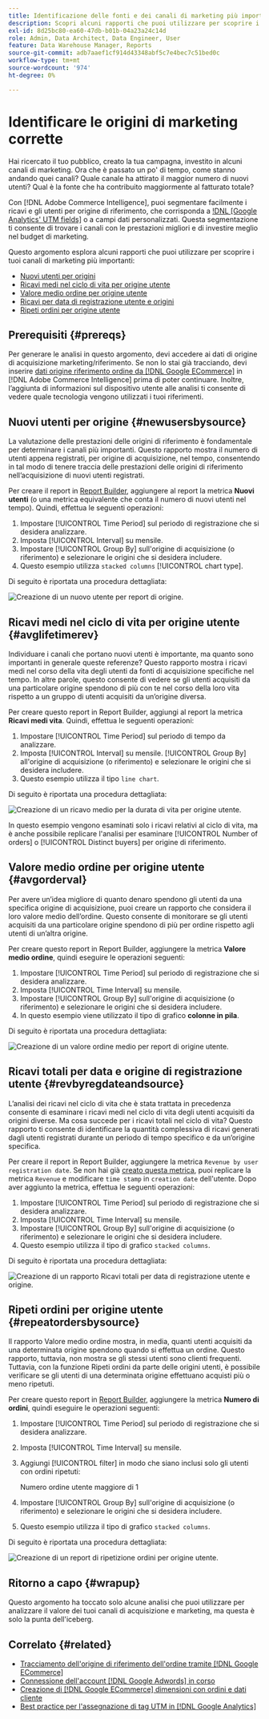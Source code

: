 ```yaml
---
title: Identificazione delle fonti e dei canali di marketing più importanti
description: Scopri alcuni rapporti che puoi utilizzare per scoprire i canali di marketing più importanti.
exl-id: 8d25bc80-ea60-47db-b01b-04a23a24c14d
role: Admin, Data Architect, Data Engineer, User
feature: Data Warehouse Manager, Reports
source-git-commit: adb7aaef1cf914d43348abf5c7e4bec7c51bed0c
workflow-type: tm+mt
source-wordcount: '974'
ht-degree: 0%

---
```


# Identificare le origini di marketing corrette

Hai ricercato il tuo pubblico, creato la tua campagna, investito in alcuni canali di marketing. Ora che è passato un po&#39; di tempo, come stanno andando quei canali? Quale canale ha attirato il maggior numero di nuovi utenti? Qual è la fonte che ha contribuito maggiormente al fatturato totale?

Con [!DNL Adobe Commerce Intelligence], puoi segmentare facilmente i ricavi e gli utenti per origine di riferimento, che corrisponda a [!DNL [Google Analytics' UTM fields]](https://support.google.com/analytics/answer/1191184?hl=en) o a campi dati personalizzati. Questa segmentazione ti consente di trovare i canali con le prestazioni migliori e di investire meglio nel budget di marketing.

Questo argomento esplora alcuni rapporti che puoi utilizzare per scoprire i tuoi canali di marketing più importanti:

* [Nuovi utenti per origini](#newusersbysource)
* [Ricavi medi nel ciclo di vita per origine utente](#avglifetimerev)
* [Valore medio ordine per origine utente](#avgorderval)
* [Ricavi per data di registrazione utente e origini](#revbyregdateandsource)
* [Ripeti ordini per origine utente](#repeatordersbysource)

## Prerequisiti {#prereqs}

Per generare le analisi in questo argomento, devi accedere ai dati di origine di acquisizione marketing/riferimento. Se non lo stai già tracciando, devi inserire [dati origine riferimento ordine da [!DNL Google ECommerce]](../importing-data/integrations/google-ecommerce.md) in [!DNL Adobe Commerce Intelligence] prima di poter continuare. Inoltre, l’aggiunta di informazioni sul dispositivo utente alle analisi ti consente di vedere quale tecnologia vengono utilizzati i tuoi riferimenti.

## Nuovi utenti per origine {#newusersbysource}

La valutazione delle prestazioni delle origini di riferimento è fondamentale per determinare i canali più importanti. Questo rapporto mostra il numero di utenti appena registrati, per origine di acquisizione, nel tempo, consentendo in tal modo di tenere traccia delle prestazioni delle origini di riferimento nell’acquisizione di nuovi utenti registrati.

Per creare il report in [Report Builder](../../tutorials/using-visual-report-builder.md), aggiungere al report la metrica **Nuovi utenti** (o una metrica equivalente che conta il numero di nuovi utenti nel tempo). Quindi, effettua le seguenti operazioni:

1. Impostare [!UICONTROL Time Period] sul periodo di registrazione che si desidera analizzare.
1. Imposta [!UICONTROL Interval] su mensile.
1. Impostare [!UICONTROL Group By] sull&#39;origine di acquisizione (o riferimento) e selezionare le origini che si desidera includere.
1. Questo esempio utilizza `stacked columns` [!UICONTROL chart type].

Di seguito è riportata una procedura dettagliata:

![Creazione di un nuovo utente per report di origine.](../../assets/New_Users_by_source.gif)

## Ricavi medi nel ciclo di vita per origine utente {#avglifetimerev}

Individuare i canali che portano nuovi utenti è importante, ma quanto sono importanti in generale queste referenze? Questo rapporto mostra i ricavi medi nel corso della vita degli utenti da fonti di acquisizione specifiche nel tempo. In altre parole, questo consente di vedere se gli utenti acquisiti da una particolare origine spendono di più con te nel corso della loro vita rispetto a un gruppo di utenti acquisiti da un’origine diversa.

Per creare questo report in Report Builder, aggiungi al report la metrica **Ricavi medi vita**. Quindi, effettua le seguenti operazioni:

1. Impostare [!UICONTROL Time Period] sul periodo di tempo da analizzare.
1. Imposta [!UICONTROL Interval] su mensile.
   [!UICONTROL Group By] all&#39;origine di acquisizione (o riferimento) e selezionare le origini che si desidera includere.
1. Questo esempio utilizza il tipo `line chart`.

Di seguito è riportata una procedura dettagliata:

![Creazione di un ricavo medio per la durata di vita per origine utente](../../assets/Lifetime_revenue_by_user_source.gif).

In questo esempio vengono esaminati solo i ricavi relativi al ciclo di vita, ma è anche possibile replicare l&#39;analisi per esaminare [!UICONTROL Number of orders] o [!UICONTROL Distinct buyers] per origine di riferimento.

## Valore medio ordine per origine utente {#avgorderval}

Per avere un’idea migliore di quanto denaro spendono gli utenti da una specifica origine di acquisizione, puoi creare un rapporto che considera il loro valore medio dell’ordine. Questo consente di monitorare se gli utenti acquisiti da una particolare origine spendono di più per ordine rispetto agli utenti di un’altra origine.

Per creare questo report in Report Builder, aggiungere la metrica **Valore medio ordine**, quindi eseguire le operazioni seguenti:

1. Impostare [!UICONTROL Time Period] sul periodo di registrazione che si desidera analizzare.
1. Imposta [!UICONTROL Time Interval] su mensile.
1. Impostare [!UICONTROL Group By] sull&#39;origine di acquisizione (o riferimento) e selezionare le origini che si desidera includere.
1. In questo esempio viene utilizzato il tipo di grafico **colonne in pila**.

Di seguito è riportata una procedura dettagliata:

![Creazione di un valore ordine medio per report di origine utente.](../../assets/Average_order_value_by_source.gif)

## Ricavi totali per data e origine di registrazione utente {#revbyregdateandsource}

L’analisi dei ricavi nel ciclo di vita che è stata trattata in precedenza consente di esaminare i ricavi medi nel ciclo di vita degli utenti acquisiti da origini diverse. Ma cosa succede per i ricavi totali nel ciclo di vita? Questo rapporto ti consente di identificare la quantità complessiva di ricavi generati dagli utenti registrati durante un periodo di tempo specifico e da un’origine specifica.

Per creare il report in Report Builder, aggiungere la metrica `Revenue by user registration date`. Se non hai già [creato questa metrica](../../data-user/reports/ess-manage-data-metrics.md), puoi replicare la metrica `Revenue` e modificare `time stamp` in `creation date` dell&#39;utente. Dopo aver aggiunto la metrica, effettua le seguenti operazioni:

1. Impostare [!UICONTROL Time Period] sul periodo di registrazione che si desidera analizzare.
1. Imposta [!UICONTROL Time Interval] su mensile.
1. Impostare [!UICONTROL Group By] sull&#39;origine di acquisizione (o riferimento) e selezionare le origini che si desidera includere.
1. Questo esempio utilizza il tipo di grafico `stacked columns`.

Di seguito è riportata una procedura dettagliata:

![Creazione di un rapporto Ricavi totali per data di registrazione utente e origine.](../../assets/Revenue_by_user_registration_date_and_source.gif)

## Ripeti ordini per origine utente {#repeatordersbysource}

Il rapporto Valore medio ordine mostra, in media, quanti utenti acquisiti da una determinata origine spendono quando si effettua un ordine. Questo rapporto, tuttavia, non mostra se gli stessi utenti sono clienti frequenti. Tuttavia, con la funzione Ripeti ordini da parte delle origini utenti, è possibile verificare se gli utenti di una determinata origine effettuano acquisti più o meno ripetuti.

Per creare questo report in [Report Builder](../../tutorials/using-visual-report-builder.md), aggiungere la metrica **Numero di ordini**, quindi eseguire le operazioni seguenti:

1. Impostare [!UICONTROL Time Period] sul periodo di registrazione che si desidera analizzare.
1. Imposta [!UICONTROL Time Interval] su mensile.
1. Aggiungi [!UICONTROL filter] in modo che siano inclusi solo gli utenti con ordini ripetuti:

   Numero ordine utente maggiore di 1

1. Impostare [!UICONTROL Group By] sull&#39;origine di acquisizione (o riferimento) e selezionare le origini che si desidera includere.
1. Questo esempio utilizza il tipo di grafico `stacked columns`.

Di seguito è riportata una procedura dettagliata:

![Creazione di un report di ripetizione ordini per origine utente.](../../assets/Repeat_orders_by_user_source.gif)


## Ritorno a capo {#wrapup}

Questo argomento ha toccato solo alcune analisi che puoi utilizzare per analizzare il valore dei tuoi canali di acquisizione e marketing, ma questa è solo la punta dell&#39;iceberg.

## Correlato {#related}

* [Tracciamento dell&#39;origine di riferimento dell&#39;ordine tramite  [!DNL Google ECommerce]](../importing-data/integrations/google-ecommerce.md)
* [Connessione dell&#39;account  [!DNL Google Adwords]  in corso](../importing-data/integrations/google-adwords.md)
* [Creazione di  [!DNL Google ECommerce] dimensioni con ordini e dati cliente](../data-warehouse-mgr/bldg-google-ecomm-dim.md)
* [Best practice per l&#39;assegnazione di tag UTM in [!DNL Google Analytics]](../../best-practices/utm-tagging-google.md)
